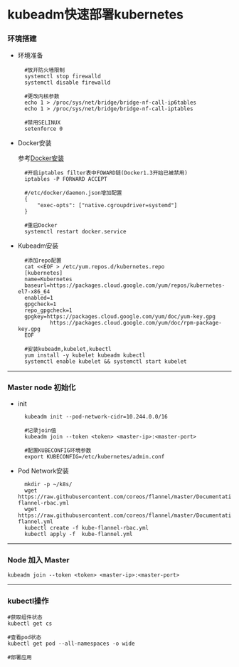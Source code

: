 # kubeadm快速部署kubernetes

### 环境搭建

* 环境准备

        #放开防火墙限制
        systemctl stop firewalld
        systemctl disable firewalld

        #更改内核参数
        echo 1 > /proc/sys/net/bridge/bridge-nf-call-ip6tables
        echo 1 > /proc/sys/net/bridge/bridge-nf-call-iptables

        #禁用SELINUX
        setenforce 0

* Docker安装

    参考[Docker安装](../Docker/docker.md)

        #开启iptables filter表中FOWARD链(Docker1.3开始已被禁用)
        iptables -P FORWARD ACCEPT

        #/etc/docker/daemon.json增加配置
        {
            "exec-opts": ["native.cgroupdriver=systemd"]
        }

        #重启Docker
        systemctl restart docker.service

* Kubeadm安装

        #添加repo配置
        cat <<EOF > /etc/yum.repos.d/kubernetes.repo
        [kubernetes]
        name=Kubernetes
        baseurl=https://packages.cloud.google.com/yum/repos/kubernetes-el7-x86_64
        enabled=1
        gpgcheck=1
        repo_gpgcheck=1
        gpgkey=https://packages.cloud.google.com/yum/doc/yum-key.gpg
                https://packages.cloud.google.com/yum/doc/rpm-package-key.gpg
        EOF

        #安装kubeadm,kubelet,kubectl
        yum install -y kubelet kubeadm kubectl
        systemctl enable kubelet && systemctl start kubelet

***


### Master node 初始化

* init

        kubeadm init --pod-network-cidr=10.244.0.0/16

        #记录join值
        kubeadm join --token <token> <master-ip>:<master-port>

        #配置KUBECONFIG环境参数
        export KUBECONFIG=/etc/kubernetes/admin.conf

* Pod Network安装

        mkdir -p ~/k8s/
        wget https://raw.githubusercontent.com/coreos/flannel/master/Documentation/kube-flannel-rbac.yml
        wget https://raw.githubusercontent.com/coreos/flannel/master/Documentation/kube-flannel.yml
        kubectl create -f kube-flannel-rbac.yml
        kubectl apply -f  kube-flannel.yml

***

### Node 加入 Master

    kubeadm join --token <token> <master-ip>:<master-port>

***

### kubectl操作

    #获取组件状态
    kubectl get cs

    #查看pod状态
    kubectl get pod --all-namespaces -o wide

    #部署应用

